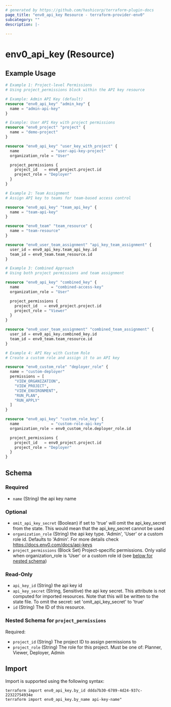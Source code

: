 ```yaml
---
# generated by https://github.com/hashicorp/terraform-plugin-docs
page_title: "env0_api_key Resource - terraform-provider-env0"
subcategory: ""
description: |-
  
---
```


# env0_api_key (Resource)



## Example Usage

```terraform
# Example 1: Project-level Permissions
# Using project_permissions block within the API key resource

# Example: Admin API Key (default)
resource "env0_api_key" "admin_key" {
  name = "admin-api-key"
}

# Example: User API Key with project permissions
resource "env0_project" "project" {
  name = "demo-project"
}

resource "env0_api_key" "user_key_with_project" {
  name              = "user-api-key-project"
  organization_role = "User"

  project_permissions {
    project_id   = env0_project.project.id
    project_role = "Deployer"
  }
}

# Example 2: Team Assignment
# Assign API key to teams for team-based access control

resource "env0_api_key" "team_api_key" {
  name = "team-api-key"
}

resource "env0_team" "team_resource" {
  name = "team-resource"
}

resource "env0_user_team_assignment" "api_key_team_assignment" {
  user_id = env0_api_key.team_api_key.id
  team_id = env0_team.team_resource.id
}

# Example 3: Combined Approach
# Using both project permissions and team assignment

resource "env0_api_key" "combined_key" {
  name              = "combined-access-key"
  organization_role = "User"

  project_permissions {
    project_id   = env0_project.project.id
    project_role = "Viewer"
  }
}

resource "env0_user_team_assignment" "combined_team_assignment" {
  user_id = env0_api_key.combined_key.id
  team_id = env0_team.team_resource.id
}

# Example 4: API Key with Custom Role
# Create a custom role and assign it to an API key

resource "env0_custom_role" "deployer_role" {
  name = "custom-deployer"
  permissions = [
    "VIEW_ORGANIZATION",
    "VIEW_PROJECT",
    "VIEW_ENVIRONMENT",
    "RUN_PLAN",
    "RUN_APPLY"
  ]
}

resource "env0_api_key" "custom_role_key" {
  name              = "custom-role-api-key"
  organization_role = env0_custom_role.deployer_role.id

  project_permissions {
    project_id   = env0_project.project.id
    project_role = "Deployer"
  }
}
```

<!-- schema generated by tfplugindocs -->
## Schema

### Required

- `name` (String) the api key name

### Optional

- `omit_api_key_secret` (Boolean) if set to 'true' will omit the api_key_secret from the state. This would mean that the api_key_secret cannot be used
- `organization_role` (String) the api key type. 'Admin', 'User' or a custom role id. Defaults to 'Admin'. For more details check https://docs.env0.com/docs/api-keys
- `project_permissions` (Block Set) Project-specific permissions. Only valid when organization_role is 'User' or a custom role id (see [below for nested schema](#nestedblock--project_permissions))

### Read-Only

- `api_key_id` (String) the api key id
- `api_key_secret` (String, Sensitive) the api key secret. This attribute is not computed for imported resources. Note that this will be written to the state file. To omit the secret: set 'omit_api_key_secret' to 'true'
- `id` (String) The ID of this resource.

<a id="nestedblock--project_permissions"></a>
### Nested Schema for `project_permissions`

Required:

- `project_id` (String) The project ID to assign permissions to
- `project_role` (String) The role for this project. Must be one of: Planner, Viewer, Deployer, Admin

## Import

Import is supported using the following syntax:

```shell
terraform import env0_api_key.by_id ddda7b30-6789-4d24-937c-22322754934e
terraform import env0_api_key.by_name api-key-name"
```
